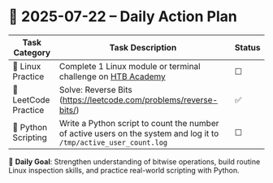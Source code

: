 # 📌 2025-07-22 – Daily Action Plan

| Task Category         | Task Description                                                                                                                           | Status |
|----------------------|--------------------------------------------------------------------------------------------------------------------------------------------|--------|
| 🐧 Linux Practice      | Complete 1 Linux module or terminal challenge on [HTB Academy](https://academy.hackthebox.com/)                                           | ☐      |
| 🧠 LeetCode Practice   | Solve: Reverse Bits (https://leetcode.com/problems/reverse-bits/)                                                                         | ✅      |
| 🐍 Python Scripting    | Write a Python script to count the number of active users on the system and log it to `/tmp/active_user_count.log`                        | ☐      |

🎯 **Daily Goal**: Strengthen understanding of bitwise operations, build routine Linux inspection skills, and practice real-world scripting with Python.
